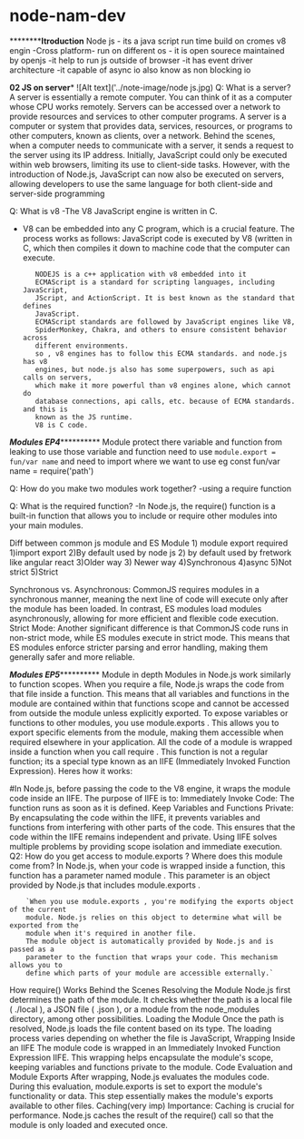# node-nam-dev
**********************Itroduction**************
Node js
    - its a java script run time build on cromes v8 engin 
    -Cross platform- run on different os
    - it is open sourece maintained by openjs
    -it help to run js outside of browser
    -it has event driver architecture 
    -it capable of async io also know as non blocking io


******************02 JS on server*******************
![Alt text]('../note-image/node js.jpg)
Q: What is a server?
        A server is essentially a remote computer. You can think of it as a computer
        whose CPU works remotely.
        Servers can be accessed over a network to provide resources and services to
        other computer programs.
        A server is a computer or system that provides data, services, resources, or
        programs to other computers, known as clients, over a network.
        Behind the scenes, when a computer needs to communicate with a server, it
        sends a request to the server using its IP address. Initially, JavaScript could only
        be executed within web browsers, limiting its use to client-side tasks. However,
        with the introduction of Node.js, JavaScript can now also be executed on servers,
        allowing developers to use the same language for both client-side and server-side
        programming

Q: What is v8
    -The V8 JavaScript engine is written in C.
   - V8 can be embedded into any C program, which is a crucial feature.
    The process works as follows: JavaScript code is executed by V8 (written in
    C, which then compiles it down to machine code that the computer can
    execute.


            NODEJS is a c++ application with v8 embedded into it
            ECMAScript is a standard for scripting languages, including JavaScript,
            JScript, and ActionScript. It is best known as the standard that defines
            JavaScript.
            ECMAScript standards are followed by JavaScript engines like V8,
            SpiderMonkey, Chakra, and others to ensure consistent behavior across
            different environments.
            so , v8 engines has to follow this ECMA standards. and node.js has v8
            engines, but node.js also has some superpowers, such as api calls on servers,
            which make it more powerful than v8 engines alone, which cannot do
            database connections, api calls, etc. because of ECMA standards. and this is
            known as the JS runtime.
            V8 is C code.


*********************Modules EP4*******************************
Module protect there variable and function from leaking 
to use those variable and function need to use `module.export = fun/var name`
and need to import where we want to use eg const fun/var name = require('path')

Q: How do you make two modules work together?
    -using a require function

Q: What is the required function?
    -In Node.js, the require() function is a built-in function that allows you to include or
    require other modules into your main modules.

Diff between        common js module        and        ES Module
                1) module export required        1)import export
                2)By default used by node js     2) by default used by fretwork like angular react
                3)Older way                      3) Newer way
                4)Synchronous                    4)async
                5)Not strict                     5)Strict


Synchronous vs. Asynchronous: CommonJS requires modules in a
synchronous manner, meaning the next line of code will execute only after the
module has been loaded. In contrast, ES modules load modules
asynchronously, allowing for more efficient and flexible code execution. 
Strict Mode: Another significant difference is that CommonJS code runs in
non-strict mode, while ES modules execute in strict mode. This means that ES
modules enforce stricter parsing and error handling, making them generally
safer and more reliable.



*********************Modules EP5*******************************
Module in depth
        Modules in Node.js work similarly to function scopes. When you require a file,
    Node.js wraps the code from that file inside a function. This means that all
    variables and functions in the module are contained within that functions
    scope and cannot be accessed from outside the module unless explicitly
    exported.
        To expose variables or functions to other modules, you use module.exports . This
    allows you to export specific elements from the module, making them
    accessible when required elsewhere in your application.
    All the code of a module is wrapped inside a function when you call require .
    This function is not a regular function; its a special type known as an IIFE
    (Immediately Invoked Function Expression). Heres how it works:



   #In Node.js, before passing the code to the V8 engine, it wraps the module code inside an IIFE. The purpose of IIFE is to:
        Immediately Invoke Code: The function runs as soon as it is defined.
        Keep Variables and Functions Private: By encapsulating the code within the
        IIFE, it prevents variables and functions from interfering with other parts of the
        code. This ensures that the code within the IIFE remains independent and
        private.
        Using IIFE solves multiple problems by providing scope isolation and immediate
        execution.
Q2: How do you get access to module.exports ? Where does this
    module come from?
        In Node.js, when your code is wrapped inside a function, this function has a parameter named module . 
        This parameter is an object provided by Node.js that includes module.exports .

        `When you use module.exports , you're modifying the exports object of the current
        module. Node.js relies on this object to determine what will be exported from the
        module when it's required in another file.
        The module object is automatically provided by Node.js and is passed as a
        parameter to the function that wraps your code. This mechanism allows you to
        define which parts of your module are accessible externally.`

How require() Works Behind the Scenes
     Resolving the Module
        Node.js first determines the path of the module. It checks whether the
        path is a local file ( ./local ), a JSON file ( .json ), or a module from the
        node_modules directory, among other possibilities.
     Loading the Module
        Once the path is resolved, Node.js loads the file content based on its type.
        The loading process varies depending on whether the file is JavaScript,
     Wrapping Inside an IIFE
        The module code is wrapped in an Immediately Invoked Function
        Expression IIFE. This wrapping helps encapsulate the module's scope,
        keeping variables and functions private to the module.
     Code Evaluation and Module Exports
        After wrapping, Node.js evaluates the modules code. During this
        evaluation, module.exports is set to export the module's functionality or
        data. This step essentially makes the module's exports available to other
        files.
     Caching(very imp)
        Importance: Caching is crucial for performance. Node.js caches the result
        of the require() call so that the module is only loaded and executed once.
